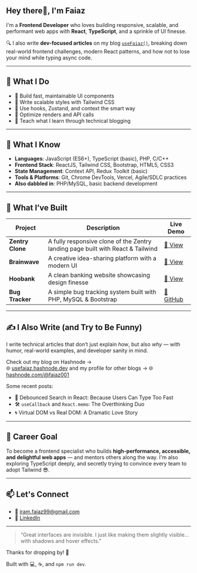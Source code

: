 ## Hey there👋, I'm Faiaz

I'm a **Frontend Developer** who loves building responsive, scalable, and performant web apps with **React**, **TypeScript**, and a sprinkle of UI finesse.

🔍 I also write **dev-focused articles** on my blog [`useFaiaz()`](https://usefaiaz.hashnode.dev), breaking down real-world frontend challenges, modern React patterns, and how not to lose your mind while typing async code.


---


## 🚀 What I Do

- 🔧 Build fast, maintainable UI components
- 📐 Write scalable styles with Tailwind CSS
- 🧠 Use hooks, Zustand, and context the smart way
- 🔄 Optimize renders and API calls
- 💬 Teach what I learn through technical blogging


---


## 🧠 What I Know

- **Languages**: JavaScript (ES6+), TypeScript (basic), PHP, C/C++
- **Frontend Stack**: ReactJS, Tailwind CSS, Bootstrap, HTML5, CSS3
- **State Management**: Context API, Redux Toolkit (basic)
- **Tools & Platforms**: Git, Chrome DevTools, Vercel, Agile/SDLC practices
- **Also dabbled in**: PHP/MySQL, basic backend development


---



## 💼 What I’ve Built

| Project       | Description                                                                                         | Live Demo |
|--------------|-----------------------------------------------------------------------------------------------------|-----------|
| **Zentry Clone**     | A fully responsive clone of the Zentry landing page built with React & Tailwind                | [🔗 View](https://zentry-clone-beta.vercel.app/) |
| **Brainwave**        | A creative idea-sharing platform with a modern UI                                             | [🔗 View](https://brainwave-001.vercel.app/) |
| **Hoobank**          | A clean banking website showcasing design finesse                                             | [🔗 View](https://hoobank-gamma-vert.vercel.app/) |
| **Bug Tracker**      | A simple bug tracking system built with PHP, MySQL & Bootstrap                               | [🔗 GitHub](https://github.com/Faiaz98/Bug-Tracking-System) |



---



## ✍️ I Also Write (and Try to Be Funny)

I write technical articles that don’t just explain *how*, but also *why* — with humor, real-world examples, and developer sanity in mind.

Check out my blog on Hashnode →  
🌐 [usefaiaz.hashnode.dev](https://usefaiaz.hashnode.dev/)
and my profile for other blogs →
🌐 [hashnode.com/@faiaz001](https://hashnode.com/@faiaz001)

Some recent posts:
- 🧠 Debounced Search in React: Because Users Can Type Too Fast  
- 🛠️ `useCallback` and `React.memo`: The Overthinking Duo  
- 🌀 Virtual DOM vs Real DOM: A Dramatic Love Story



---



## 🎯 Career Goal

To become a frontend specialist who builds **high-performance, accessible, and delightful web apps** — and mentors others along the way. I'm also exploring TypeScript deeply, and secretly trying to convince every team to adopt Tailwind 😎.



---



## 📫 Let's Connect

- 📧 [iram.faiaz99@gmail.com](mailto:iram.faiaz99@gmail.com)
- 💼 [LinkedIn](https://www.linkedin.com/in/faiaz98/)



---



> “Great interfaces are invisible. I just like making them slightly visible... with shadows and hover effects.”


Thanks for dropping by! 🌟


Built with 💻, ☕, and `npm run dev`.
